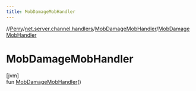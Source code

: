 ```yaml
---
title: MobDamageMobHandler
---
```

//[Perry](../../../index.html)/[net.server.channel.handlers](../index.html)/[MobDamageMobHandler](index.html)/[MobDamageMobHandler](-mob-damage-mob-handler.html)



# MobDamageMobHandler



[jvm]\
fun [MobDamageMobHandler](-mob-damage-mob-handler.html)()




